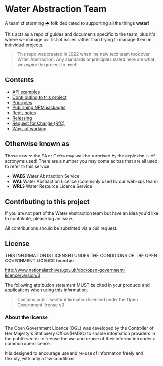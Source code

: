 # Water Abstraction Team

A team of storming 🌧️ folk dedicated to supporting all the things **water**!

This acts as a repo of guides and documents specific to the team, plus it's where we manage our list of issues rather than trying to manage them in individual projects.

> This repo was created in 2022 when the new tech team took over Water Abstraction. Any standards or principles stated here are what we _aspire_ the project to meet!

## Contents

- [API examples](/api/README.md)
- [Contributing to this project](/contributing.md)
- [Principles](principles.md)
- [Publishing NPM packages](/npm/publishing.md)
- [Redis notes](/redis_notes.md)
- [Releasing](/releasing/README.md)
- [Request for Change (RfC)](/rfc/README.md)
- [Ways of working](ways_of_working.md)

## Otherwise known as

Those new to the EA or Defra may well be surprised by the explosion 💥 of acronyms used! There are a number you may come across that are all used to refer to this service.

- **WABS** Water Abstraction Service
- **WAL** Water Abstraction Licence (commonly used by our web-ops team)
- **WRLS** Water Resource Licence Service

## Contributing to this project

If you are not part of the Water Abstraction team but have an idea you'd like to contribute, please log an issue.

All contributions should be submitted via a pull request.

## License

THIS INFORMATION IS LICENSED UNDER THE CONDITIONS OF THE OPEN GOVERNMENT LICENCE found at:

<http://www.nationalarchives.gov.uk/doc/open-government-licence/version/3>

The following attribution statement MUST be cited in your products and applications when using this information.

> Contains public sector information licensed under the Open Government license v3

### About the license

The Open Government Licence (OGL) was developed by the Controller of Her Majesty's Stationery Office (HMSO) to enable information providers in the public sector to license the use and re-use of their information under a common open licence.

It is designed to encourage use and re-use of information freely and flexibly, with only a few conditions.
